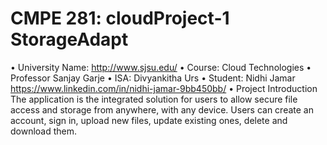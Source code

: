 # CMPE 281: cloudProject-1 StorageAdapt
•	University Name: http://www.sjsu.edu/ 
•	Course: Cloud Technologies
•	Professor Sanjay Garje 
•	ISA: Divyankitha Urs
•	Student: Nidhi Jamar https://www.linkedin.com/in/nidhi-jamar-9bb450bb/
•	Project Introduction
The application is the integrated solution for users to allow secure file access and storage from anywhere, with any       device. Users can create an account, sign in, upload new files, update existing ones, delete and download them.


